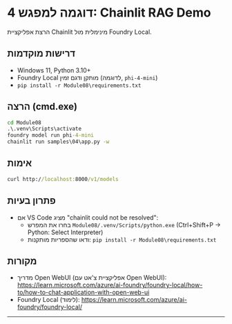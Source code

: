 <!--
CO_OP_TRANSLATOR_METADATA:
{
  "original_hash": "f9e55b8feba71ce09355b66e3a25b6ff",
  "translation_date": "2025-09-22T21:53:59+00:00",
  "source_file": "Module08/samples/04/README.md",
  "language_code": "he"
}
-->
# דוגמה למפגש 4: Chainlit RAG Demo

הרצת אפליקציית Chainlit מינימלית מול Foundry Local.

## דרישות מוקדמות
- Windows 11, Python 3.10+
- Foundry Local מותקן ודגם זמין (לדוגמה, `phi-4-mini`)
- `pip install -r Module08\requirements.txt`

## הרצה (cmd.exe)
```cmd
cd Module08
.\.venv\Scripts\activate
foundry model run phi-4-mini
chainlit run samples\04\app.py -w
```

## אימות
```cmd
curl http://localhost:8000/v1/models
```

## פתרון בעיות
- אם VS Code מציג "chainlit could not be resolved":
	- בחרו את המפרש `Module08/.venv/Scripts/python.exe` (Ctrl+Shift+P → Python: Select Interpreter)
	- ודאו שהספריות מותקנות: `pip install -r Module08\requirements.txt`

## מקורות
- מדריך Open WebUI (אפליקציית צ'אט עם Open WebUI): https://learn.microsoft.com/azure/ai-foundry/foundry-local/how-to/how-to-chat-application-with-open-web-ui
- Foundry Local (לימוד): https://learn.microsoft.com/azure/ai-foundry/foundry-local/

---

